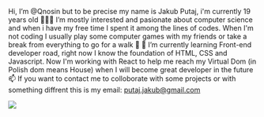 Hi, I’m @Qnosin but to be precise my name is Jakub Putaj, i'm currently 19 years old
🧑🏻‍💻 I’m mostly interested and pasionate about computer science and when i have my free time I spent it among the lines of codes. When I'm not coding I usually play some computer games with my friends or take a break from everything to go for a walk 👟
🌱 I’m currently learning Front-end developer road, right now I know the foundation of HTML, CSS and Javascript. Now I'm working with React to help me reach my Virtual Dom (in Polish dom means House) when I will become great developer in the future
📫 If you want to contact me to colloborate with some projects or with something diffrent this is my email: putaj.jakub@gmail.com




  <img align="center" src="https://github-readme-stats.vercel.app/api?username=Qnosin" />  



<!---
Qnosin/Qnosin is a ✨ special ✨ repository because its `README.md` (this file) appears on your GitHub profile.
You can click the Preview link to take a look at your changes.
--->
